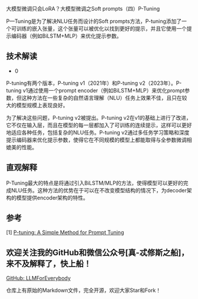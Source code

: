 大模型微调只会LoRA？大模型微调之Soft prompts（四）P-Tuning

P—Tuning是为了解决NLU任务而设计的Soft prompts方法，P-tuning添加了一个可训练的嵌入张量，这个张量可以被优化以找到更好的提示，并且它使用一个提示编码器（例如BiLSTM+MLP）来优化提示参数。

## 技术解读

- 0

P-tuning有两个版本，P-tuning v1（2021年）和P-tuning v2（2023年）。P-tuning v1通过使用一个prompt encoder（例如BiLSTM+MLP）来优化prompt参数，但这种方法在一些复杂的自然语言理解（NLU）任务上效果不佳，且只在较大的模型规模上表现良好。

为了解决这些问题，P-tuning v2被提出。P-tuning v2在v1的基础上进行了改进，它不仅在输入层，而且在模型的每一层都加入了可训练的连续提示，这样可以更好地适应各种任务，包括复杂的NLU任务。P-tuning v2通过多任务学习策略和深度提示编码器来优化提示参数，使得它在不同规模的模型上都能取得与全参数微调相媲美的性能。

## 直观解释

P-Tuning最大的特点是将通过引入BiLSTM/MLP的方法，使得模型可以更好的完成NLU任务。这种方法的优势在于可以在不改变模型结构的情况下，为decoder架构的模型提供encoder架构的特性。

## 参考

<div id="refer-anchor-1"></div>

[1] [P-tuning: A Simple Method for Prompt Tuning](https://arxiv.org/abs/2103.10385)

## 欢迎关注我的GitHub和微信公众号[真-忒修斯之船]，来不及解释了，快上船！

[GitHub: LLMForEverybody](https://github.com/luhengshiwo/LLMForEverybody)

仓库上有原始的Markdown文件，完全开源，欢迎大家Star和Fork！
